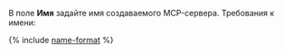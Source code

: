В поле **Имя** задайте имя создаваемого MCP-сервера. Требования к имени:

{% include [name-format](../../../_includes/name-format.md) %}